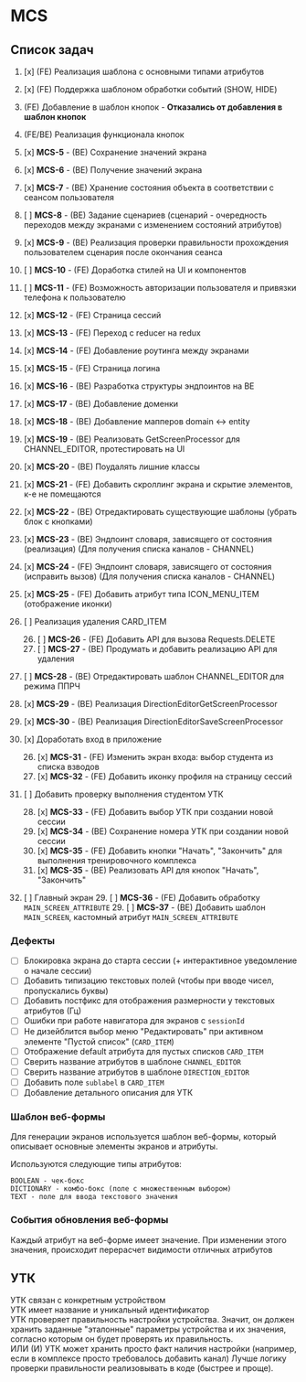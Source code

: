 # MCS

## Список задач
1. [x] (FE) Реализация шаблона с основными типами атрибутов
2. [x] (FE) Поддержка шаблоном обработки событий (SHOW, HIDE)
3. (FE) Добавление в шаблон кнопок - **Отказались от добавления в шаблон кнопок**
4. (FE/BE) Реализация функционала кнопок
5. [x] **MCS-5** - (BE) Сохранение значений экрана
6. [x] **MCS-6** - (BE) Получение значений экрана
7. [x] **MCS-7** - (BE) Хранение состояния объекта в соответствии с сеансом пользователя
8. [ ] **MCS-8** - (BE) Задание сценариев (сценарий - очередность переходов между экранами с изменением состояний атрибутов)
9. [x] **MCS-9** - (BE) Реализация проверки правильности прохождения пользователем сценария после окончания сеанса
10. [ ] **MCS-10** - (FE) Доработка стилей на UI и компонентов
11. [ ] **MCS-11** - (FE) Возможность авторизации пользователя и привязки телефона к пользователю
12. [x] **MCS-12** - (FE) Страница сессий
13. [x] **MCS-13** - (FE) Переход с reducer на redux
14. [x] **MCS-14** - (FE) Добавление роутинга между экранами
15. [x] **MCS-15** - (FE) Страница логина
16. [x] **MCS-16** - (BE) Разработка структуры эндпоинтов на BE
17. [x] **MCS-17** - (BE) Добавление доменки
18. [x] **MCS-18** - (BE) Добавление мапперов domain <-> entity
19. [x] **MCS-19** - (BE) Реализовать GetScreenProcessor для CHANNEL_EDITOR, протестировать на UI
20. [x] **MCS-20** - (BE) Поудалять лишние классы
21. [x] **MCS-21** - (FE) Добавить скроллинг экрана и скрытие элементов, к-е не помещаются
22. [x] **MCS-22** - (BE) Отредактировать существующие шаблоны (убрать блок с кнопками)
23. [x] **MCS-23** - (BE) Эндпоинт словаря, зависящего от состояния (реализация) (Для получения списка каналов - CHANNEL)
23. [x] **MCS-24** - (FE) Эндпоинт словаря, зависящего от состояния (исправить вызов) (Для получения списка каналов - CHANNEL)
24. [x] **MCS-25** - (FE) Добавить атрибут типа ICON_MENU_ITEM (отображение иконки)
25. [ ] Реализация удаления CARD_ITEM 

    26. [ ] **MCS-26** - (FE) Добавить API для вызова Requests.DELETE
    26. [ ] **MCS-27** - (BE) Продумать и добавить реализацию API для удаления
 
28. [ ] **MCS-28** - (BE) Отредактировать шаблон CHANNEL_EDITOR для режима ППРЧ
26. [x] **MCS-29** - (BE) Реализация DirectionEditorGetScreenProcessor
26. [x] **MCS-30** - (BE) Реализация DirectionEditorSaveScreenProcessor
27. [x] Доработать вход в приложение

    26. [x] **MCS-31** - (FE) Изменить экран входа: выбор студента из списка взводов
    26. [x] **MCS-32** - (FE) Добавить иконку профиля на страницу сессий
    
27. [ ] Добавить проверку выполнения студентом УТК

    28. [x] **MCS-33** - (FE) Добавить выбор УТК при создании новой сессии
    28. [x] **MCS-34** - (BE) Сохранение номера УТК при создании новой сессии
    28. [x] **MCS-35** - (FE) Добавить кнопки "Начать", "Закончить" для выполнения тренировочного комплекса
    28. [x] **MCS-35** - (BE) Реализовать API для кнопок "Начать", "Закончить"

29. [ ] Главный экран
    29. [ ] **MCS-36** - (FE) Добавить обработку `MAIN_SCREEN_ATTRIBUTE`
    29. [ ] **MCS-37** - (BE) Добавить шаблон `MAIN_SCREEN`, кастомный атрибут `MAIN_SCREEN_ATTRIBUTE`

### Дефекты

- [ ] Блокировка экрана до старта сессии (+ интерактивное уведомление о начале сессии)
- [ ] Добавить типизацию текстовых полей (чтобы при вводе чисел, пропускались буквы)
- [ ] Добавить постфикс для отображения размерности у текстовых атрибутов (Гц)
- [ ] Ошибки при работе навигатора для экранов c `sessionId`
- [ ] Не дизейблится выбор меню "Редактировать" при активном элементе "Пустой список" (`CARD_ITEM`)
- [ ] Отображение default атрибута для пустых списков `CARD_ITEM`
- [ ] Сверить название атрибутов в шаблоне `CHANNEL_EDITOR`
- [ ] Сверить название атрибутов в шаблоне `DIRECTION_EDITOR`
- [ ] Добавить поле `sublabel` в `CARD_ITEM`
- [ ] Добавление детального описания для УТК

### Шаблон веб-формы

Для генерации экранов используется шаблон веб-формы, который описывает основные элементы экранов и атрибуты.

Используются следующие типы атрибутов:
```
BOOLEAN - чек-бокс 
DICTIONARY - комбо-бокс (поле с множественным выбором)
TEXT - поле для ввода текстового значения 
```

### События обновления веб-формы

Каждый атрибут на веб-форме имеет значение. 
При изменении этого значения, происходит перерасчет видимости отличных атрибутов



## УТК

УТК связан с конкретным устройством  
УТК имеет название и уникальный идентификатор  
УТК проверяет правильность настройки устройства. Значит, он должен хранить заданные "эталонные"
параметры устройства и их значения, согласно которым он будет проверять их правильность.  
ИЛИ (И)
УТК может хранить просто факт наличия настройки (например, если в комплексе просто требовалось добавить канал)
Лучше логику проверки правильности реализовывать в коде (быстрее и проще). 

